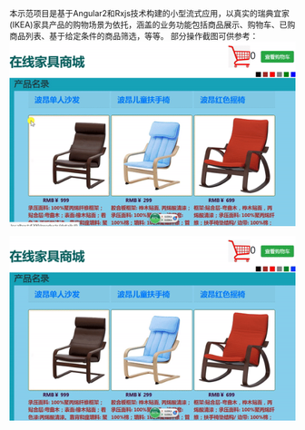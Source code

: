 本示范项目是基于Angular2和Rxjs技术构建的小型流式应用，以真实的瑞典宜家(IKEA)家具产品的购物场景为依托，涵盖的业务功能包括商品展示、购物车、已购商品列表、基于给定条件的商品筛选，等等。
部分操作截图可供参考：
![Alt text](https://raw.githubusercontent.com/zmypor/Furniture_shopping_demo/master/src/assets/image/部分操作截屏1.gif "功能演示")

![Alt text](https://raw.githubusercontent.com/zmypor/Furniture_shopping_demo/master/src/assets/image/部分操作截屏2.gif "功能演示")
